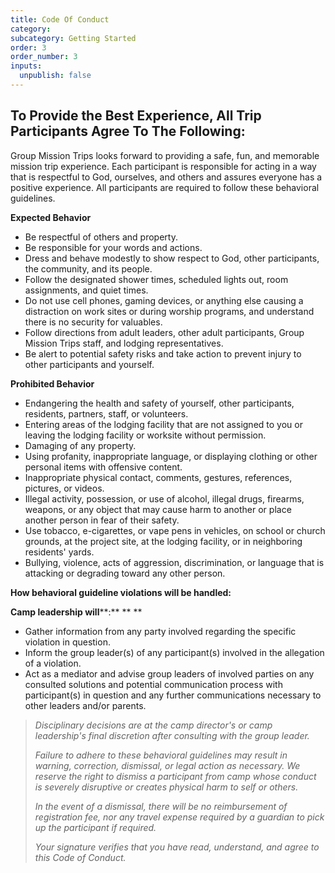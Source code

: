 ```yaml
---
title: Code Of Conduct
category:
subcategory: Getting Started
order: 3
order_number: 3
inputs:
  unpublish: false
---
```

## **To Provide the Best Experience, All Trip Participants Agree To The Following:**

Group Mission Trips looks forward to providing a safe, fun, and memorable mission trip experience. Each participant is responsible for acting in a way that is respectful to God, ourselves, and others and assures everyone has a positive experience. All participants are required to follow these behavioral guidelines.

**Expected Behavior**

* Be respectful of others and property.
* Be responsible for your words and actions.
* Dress and behave modestly to show respect to God, other participants, the community, and its people.
* Follow the designated shower times, scheduled lights out, room assignments, and quiet times.&nbsp;
* Do not use cell phones, gaming devices, or anything else causing a distraction on work sites or during worship programs, and understand there is no security for valuables.
* Follow directions from adult leaders, other adult participants, Group Mission Trips staff, and lodging representatives.
* Be alert to potential safety risks and take action to prevent injury to other participants and yourself.

**Prohibited Behavior**

* Endangering the health and safety of yourself, other participants, residents, partners, staff, or volunteers.
* Entering areas of the lodging facility that are not assigned to you or leaving the lodging facility or worksite without permission.
* Damaging of any property.
* Using profanity, inappropriate language, or displaying clothing or other personal items with offensive content.
* Inappropriate physical contact, comments, gestures, references, pictures, or videos.
* Illegal activity, possession, or use of alcohol, illegal drugs, firearms, weapons, or any object that may cause harm to another or place another person in fear of their safety.
* Use tobacco, e-cigarettes, or vape pens in vehicles, on school or church grounds, at the project site, at the lodging facility, or in neighboring residents' yards.
* Bullying, violence, acts of aggression, discrimination, or language that is attacking or degrading toward any other person.

**How behavioral guideline violations will be handled:**

**Camp leadership will****\:** ** **

* Gather information from any party involved regarding the specific violation in question.&nbsp;
* Inform the group leader(s) of any participant(s) involved in the allegation of a violation.
* Act as a mediator and advise group leaders of involved parties on any consulted solutions and potential communication process with participant(s) in question and any further communications necessary to other leaders and/or parents.

> *Disciplinary decisions are at the camp director's or camp leadership's final discretion after consulting with the group leader.*
>
> *Failure to adhere to these behavioral guidelines may result in warning, correction, dismissal, or legal action as necessary. We reserve the right to dismiss a participant from camp whose conduct is severely disruptive or creates physical harm to self or others.*
>
> *In the event of a dismissal, there will be no reimbursement of registration fee, nor any travel expense required by a guardian to pick up the participant if required.*
>
> *Your signature verifies that you have read, understand, and agree to this Code of Conduct.*